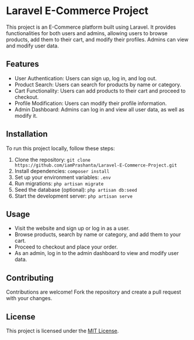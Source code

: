 # Laravel E-Commerce Project

This project is an E-Commerce platform built using Laravel. It provides functionalities for both users and admins, allowing users to browse products, add them to their cart, and modify their profiles. Admins can view and modify user data.

## Features

- User Authentication: Users can sign up, log in, and log out.
- Product Search: Users can search for products by name or category.
- Cart Functionality: Users can add products to their cart and proceed to checkout.
- Profile Modification: Users can modify their profile information.
- Admin Dashboard: Admins can log in and view all user data, as well as modify it.

## Installation

To run this project locally, follow these steps:

1. Clone the repository: `git clone https://github.com/iamPrashanta/Laravel-E-Commerce-Project.git`
2. Install dependencies: `composer install`
3. Set up your environment variables: `.env`
4. Run migrations: `php artisan migrate`
5. Seed the database (optional): `php artisan db:seed`
6. Start the development server: `php artisan serve`

## Usage

- Visit the website and sign up or log in as a user.
- Browse products, search by name or category, and add them to your cart.
- Proceed to checkout and place your order.
- As an admin, log in to the admin dashboard to view and modify user data.

## Contributing

Contributions are welcome! Fork the repository and create a pull request with your changes.

## License

This project is licensed under the [MIT License](https://opensource.org/licenses/MIT).
